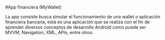 #App financiera (MyWallet)

La app consiste busca simular el funcionamiento de una wallet o aplicación financiera bancaría, está es una aplicación que se realiza con el fin de aprender diversos conceptos de desarrollo Android como puede ser MVVM, Navigation, XML, APIs, entre otros.
